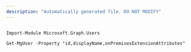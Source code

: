 ```yaml
---
description: "Automatically generated file. DO NOT MODIFY"
---
```


```powershellv1

Import-Module Microsoft.Graph.Users

Get-MgUser -Property "id,displayName,onPremisesExtensionAttributes" 

```